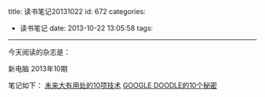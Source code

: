 title: 读书笔记20131022
id: 672
categories:
  - 读书笔记
date: 2013-10-22 13:05:58
tags:
---

今天阅读的杂志是：

新电脑 2013年10期

笔记如下：
[未来大有用处的10项技术](http://ilidong.com/html/674.html "未来大有用处的10项技术")
[GOOGLE DOODLE的10个秘密](http://ilidong.com/html/673.html "Google Doodle的10个秘密")